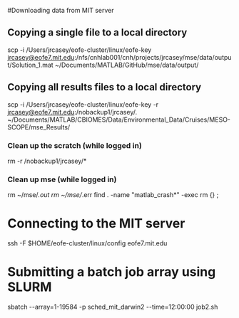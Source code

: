 #Downloading data from MIT server
## Copying a single file to a local directory
scp -i /Users/jrcasey/eofe-cluster/linux/eofe-key jrcasey@eofe7.mit.edu:/nfs/cnhlab001/cnh/projects/jrcasey/mse/data/output/Solution_1.mat ~/Documents/MATLAB/GitHub/mse/data/output/

## Copying all results files to a local directory
scp -i /Users/jrcasey/eofe-cluster/linux/eofe-key -r jrcasey@eofe7.mit.edu:/nobackup1/jrcasey/. ~/Documents/MATLAB/CBIOMES/Data/Environmental_Data/Cruises/MESO-SCOPE/mse_Results/

### Clean up the scratch (while logged in)
rm -r /nobackup1/jrcasey/*

### Clean up mse (while logged in)
rm ~/mse/*.out
rm ~/mse/*.err
find . -name "matlab_crash*" -exec rm {} \;

# Connecting to the MIT server
ssh -F $HOME/eofe-cluster/linux/config eofe7.mit.edu

# Submitting a batch job array using SLURM
sbatch --array=1-19584 -p sched_mit_darwin2 --time=12:00:00 job2.sh